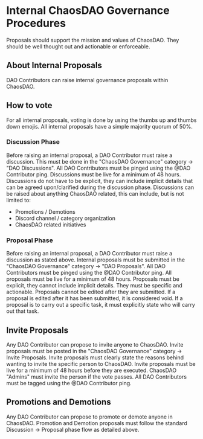 # Internal ChaosDAO Governance Procedures

Proposals should support the mission and values of ChaosDAO. They should be well thought out and actionable or enforceable.

## About Internal Proposals

DAO Contributors can raise internal governance proposals within ChaosDAO.

## How to vote
For all internal proposals, voting is done by using the thumbs up and thumbs down emojis.
All internal proposals have a simple majority quorum of 50%.

### Discussion Phase
Before raising an internal proposal, a DAO Contributor must raise a discussion. This must be done in the "ChaosDAO Governance" category -> "DAO Discussions".
All DAO Contributors must be pinged using the @DAO Contributor ping.
Discussions must be live for a minimum of 48 hours.
Discussions do not have to be explicit, they can include implicit details that can be agreed upon/clarified during the discussion phase.
Discussions can be raised about anything ChaosDAO related, this can include, but is not limited to:
- Promotions / Demotions
- Discord channel / category organization
- ChaosDAO related initiatives

### Proposal Phase
Before raising an internal proposal, a DAO Contributor must raise a discussion as stated above.
Internal proposals must be submitted in the "ChaosDAO Governance" category -> "DAO Proposals".
All DAO Contributors must be pinged using the @DAO Contributor ping.
All proposals must be live for a minimum of 48 hours.
Proposals must be explicit, they cannot include implicit details. They must be specific and actionable. 
Proposals cannot be edited after they are submitted. If a proposal is edited after it has been submitted, it is considered void.
If a proposal is to carry out a specific task, it must explicitly state who will carry out that task.

## Invite Proposals
Any DAO Contributor can propose to invite anyone to ChaosDAO.
Invite proposals must be posted in the "ChaosDAO Governance" category -> Invite Proposals.
Invite proposals must clearly state the reasons behind wanting to invite the specific person to ChaosDAO.
Invite proposals must be live for a minimum of 48 hours before they are executed.
ChaosDAO "Admins" must invite the person if the vote passes.
All DAO Contributors must be tagged using the @DAO Contributor ping.

## Promotions and Demotions
Any DAO Contributor can propose to promote or demote anyone in ChaosDAO.
Promotion and Demotion proposals must follow the standard Discussion -> Proposal phase flow as detailed above.
